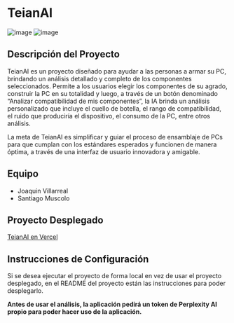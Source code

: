 # TeianAI

![image](https://github.com/user-attachments/assets/2652c805-514f-41bb-a088-73c56ad94365)
![image](https://github.com/user-attachments/assets/dc310487-60c4-4629-bace-449a33c15c99)

## Descripción del Proyecto

TeianAI es un proyecto diseñado para ayudar a las personas a armar su PC, brindando un análisis detallado y completo de los componentes seleccionados. Permite a los usuarios elegir los componentes de su agrado, construir la PC en su totalidad y luego, a través de un botón denominado “Analizar compatibilidad de mis componentes”, la IA brinda un análisis personalizado que incluye el cuello de botella, el rango de compatibilidad, el ruido que produciría el dispositivo, el consumo de la PC, entre otros análisis.

La meta de TeianAI es simplificar y guiar el proceso de ensamblaje de PCs para que cumplan con los estándares esperados y funcionen de manera óptima, a través de una interfaz de usuario innovadora y amigable.

## Equipo

- Joaquin Villarreal
- Santiago Muscolo

## Proyecto Desplegado

[TeianAI en Vercel](https://vercel-midu-fvxacqtzi-joaquinmv1s-projects.vercel.app/)

## Instrucciones de Configuración

Si se desea ejecutar el proyecto de forma local en vez de usar el proyecto desplegado, en el README del proyecto están las instrucciones para poder desplegarlo.

**Antes de usar el análisis, la aplicación pedirá un token de Perplexity AI propio para poder hacer uso de la aplicación.**

